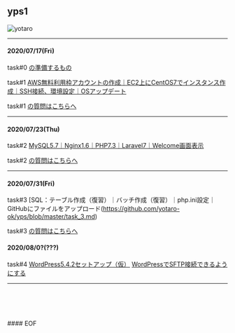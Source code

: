 ## yps1

![yotaro](https://user-images.githubusercontent.com/63440984/87960823-d3585f00-caef-11ea-8cb1-11b1a86448b8.png)

***

#### 2020/07/17(Fri)

task#0 [の準備するもの](https://github.com/yotaro-ok/yps/blob/master/task_0.md)

task#1 [AWS無料利用枠アカウントの作成｜EC2上にCentOS7でインスタンス作成｜SSH接続、環境設定｜OSアップデート](https://github.com/yotaro-ok/yps/blob/master/task_1.md)

task#1 [の質問はこちらへ](https://github.com/yotaro-ok/yps/issues/1)

***

#### 2020/07/23(Thu)

task#2 [MySQL5.7｜Nginx1.6｜PHP7.3｜Laravel7｜Welcome画面表示](https://github.com/yotaro-ok/yps/blob/master/task_2.md)

task#2 [の質問はこちらへ](https://github.com/yotaro-ok/yps/issues/3)

***

#### 2020/07/31(Fri)

task#3 [SQL：テーブル作成（復習）｜バッチ作成（復習）｜php.ini設定｜GitHubにファイルをアップロード(https://github.com/yotaro-ok/yps/blob/master/task_3.md)

task#3 [の質問はこちらへ](https://github.com/yotaro-ok/yps/issues/5)

#### 2020/08/0?(???)

task#4 [WordPress5.4.2セットアップ（仮）](https://qiita.com/noraworld/items/69e5032d161b1e05978d)
[WordPressでSFTP接続できるようにする](https://sachips.byeto.jp/wordpress/ssh_sftp_updater_support.html)

***

<br>
<br>
<br>
<br>
#### EOF
